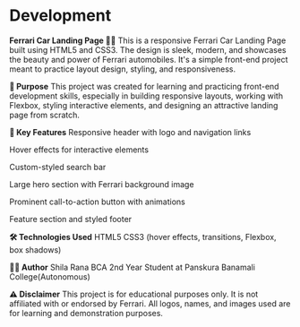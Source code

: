 # Development
**Ferrari Car Landing Page 🚗🔥**
This is a responsive Ferrari Car Landing Page built using HTML5 and CSS3. The design is sleek, modern, and showcases the beauty and power of Ferrari automobiles. It's a simple front-end project meant to practice layout design, styling, and responsiveness.

**🎯 Purpose**
This project was created for learning and practicing front-end development skills, especially in building responsive layouts, working with Flexbox, styling interactive elements, and designing an attractive landing page from scratch.

**🧩 Key Features**
Responsive header with logo and navigation links

Hover effects for interactive elements

Custom-styled search bar

Large hero section with Ferrari background image

Prominent call-to-action button with animations

Feature section and styled footer

**🛠 Technologies Used**
HTML5
CSS3 (hover effects, transitions, Flexbox, box shadows)

**🧑‍💻 Author**
Shila Rana
BCA 2nd Year Student at Panskura Banamali College(Autonomous)

**⚠️ Disclaimer**
This project is for educational purposes only. It is not affiliated with or endorsed by Ferrari. All logos, names, and images used are for learning and demonstration purposes.

